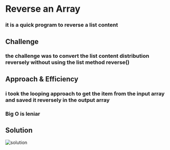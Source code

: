 # Reverse an Array
### it is a quick program to reverse a list content

## Challenge
### the challenge was to convert the list content distribution reversely without using the list method reverse()

## Approach & Efficiency
### i took the looping approach to get the item from the input array and saved it reversely in the output array
### Big O is leniar

## Solution
![solution](https://i.ibb.co/L0J4rLr/Untitled-2.jpg)
